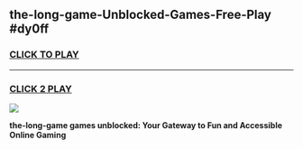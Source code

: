
## the-long-game-Unblocked-Games-Free-Play #dy0ff
<h3>
<a href="https://us.freeplayer.one?title=the-long-game&ref=9M">CLICK TO PLAY</a></h3>
<hr>

<h3>
<a href="https://us.freeplayer.one?title=the-long-game&ref=9M">CLICK 2 PLAY</a>
  
</h3>

<a href="https://us.freeplayer.one?title=the-long-game&ref=9M"><img src="https://clearcache.store/games.png"></a>


**the-long-game games unblocked: Your Gateway to Fun and Accessible Online Gaming**
